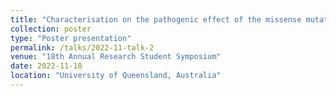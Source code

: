 ```yaml
---
title: "Characterisation on the pathogenic effect of the missense mutations of p53 via machine learning"
collection: poster
type: "Poster presentation"
permalink: /talks/2022-11-talk-2
venue: "18th Annual Research Student Symposium"
date: 2022-11-18
location: "University of Queensland, Australia"
---
```


